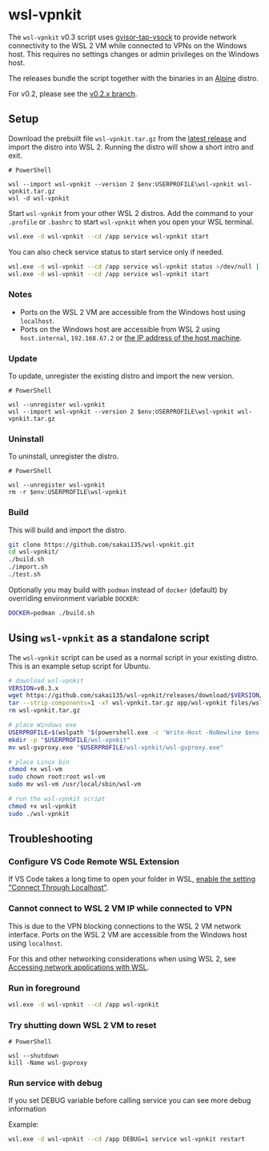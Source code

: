 # wsl-vpnkit

The `wsl-vpnkit` v0.3 script uses [gvisor-tap-vsock](https://github.com/containers/gvisor-tap-vsock) to provide network connectivity to the WSL 2 VM while connected to VPNs on the Windows host. This requires no settings changes or admin privileges on the Windows host.

The releases bundle the script together with the binaries in an [Alpine](https://alpinelinux.org/) distro.

For v0.2, please see the [v0.2.x branch](https://github.com/sakai135/wsl-vpnkit/tree/v0.2.x).

## Setup

Download the prebuilt file `wsl-vpnkit.tar.gz` from the [latest release](https://github.com/sakai135/wsl-vpnkit/releases/latest) and import the distro into WSL 2. Running the distro will show a short intro and exit.

```pwsh
# PowerShell

wsl --import wsl-vpnkit --version 2 $env:USERPROFILE\wsl-vpnkit wsl-vpnkit.tar.gz
wsl -d wsl-vpnkit
```

Start `wsl-vpnkit` from your other WSL 2 distros. Add the command to your `.profile` or `.bashrc` to start `wsl-vpnkit` when you open your WSL terminal.

```sh
wsl.exe -d wsl-vpnkit --cd /app service wsl-vpnkit start
```

You can also check service status to start service only if needed.

```sh
wsl.exe -d wsl-vpnkit --cd /app service wsl-vpnkit status >/dev/null || \
wsl.exe -d wsl-vpnkit --cd /app service wsl-vpnkit start
```

### Notes

* Ports on the WSL 2 VM are accessible from the Windows host using `localhost`.
* Ports on the Windows host are accessible from WSL 2 using `host.internal`, `192.168.67.2` or [the IP address of the host machine](https://docs.microsoft.com/en-us/windows/wsl/networking#accessing-windows-networking-apps-from-linux-host-ip).

### Update

To update, unregister the existing distro and import the new version.

```pwsh
# PowerShell

wsl --unregister wsl-vpnkit
wsl --import wsl-vpnkit --version 2 $env:USERPROFILE\wsl-vpnkit wsl-vpnkit.tar.gz
```

### Uninstall

To uninstall, unregister the distro.

```pwsh
# PowerShell

wsl --unregister wsl-vpnkit
rm -r $env:USERPROFILE\wsl-vpnkit
```

### Build

This will build and import the distro.

```sh
git clone https://github.com/sakai135/wsl-vpnkit.git
cd wsl-vpnkit/
./build.sh
./import.sh
./test.sh
```

Optionally you may build with `podman` instead of `docker` (default) by overriding environment variable `DOCKER`:
```sh
DOCKER=podman ./build.sh
```

## Using `wsl-vpnkit` as a standalone script

The `wsl-vpnkit` script can be used as a normal script in your existing distro. This is an example setup script for Ubuntu.

```sh
# download wsl-vpnkit
VERSION=v0.3.x
wget https://github.com/sakai135/wsl-vpnkit/releases/download/$VERSION/wsl-vpnkit.tar.gz
tar --strip-components=1 -xf wsl-vpnkit.tar.gz app/wsl-vpnkit files/wsl-gvproxy.exe files/wsl-vm
rm wsl-vpnkit.tar.gz

# place Windows exe
USERPROFILE=$(wslpath "$(powershell.exe -c 'Write-Host -NoNewline $env:USERPROFILE')")
mkdir -p "$USERPROFILE/wsl-vpnkit"
mv wsl-gvproxy.exe "$USERPROFILE/wsl-vpnkit/wsl-gvproxy.exe"

# place Linux bin
chmod +x wsl-vm
sudo chown root:root wsl-vm
sudo mv wsl-vm /usr/local/sbin/wsl-vm

# run the wsl-vpnkit script
chmod +x wsl-vpnkit
sudo ./wsl-vpnkit
```

## Troubleshooting

### Configure VS Code Remote WSL Extension

If VS Code takes a long time to open your folder in WSL, [enable the setting "Connect Through Localhost"](https://github.com/microsoft/vscode-docs/blob/main/remote-release-notes/v1_54.md#fix-for-wsl-2-connection-issues-when-behind-a-proxy).

### Cannot connect to WSL 2 VM IP while connected to VPN

This is due to the VPN blocking connections to the WSL 2 VM network interface. Ports on the WSL 2 VM are accessible from the Windows host using `localhost`.

For this and other networking considerations when using WSL 2, see [Accessing network applications with WSL](https://docs.microsoft.com/en-us/windows/wsl/networking).

### Run in foreground

```sh
wsl.exe -d wsl-vpnkit --cd /app wsl-vpnkit
```

### Try shutting down WSL 2 VM to reset

```pwsh
# PowerShell

wsl --shutdown
kill -Name wsl-gvproxy
```

### Run service with debug

If you set DEBUG variable before calling service you can see more debug information

Example:
```sh
wsl.exe -d wsl-vpnkit --cd /app DEBUG=1 service wsl-vpnkit restart
```
